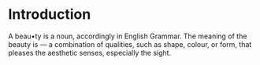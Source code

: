# Introduction
A beau•ty is a noun, accordingly in English Grammar. The meaning of the beauty is — a combination of qualities, such as shape, colour, or form, that pleases the aesthetic senses, especially the sight.
